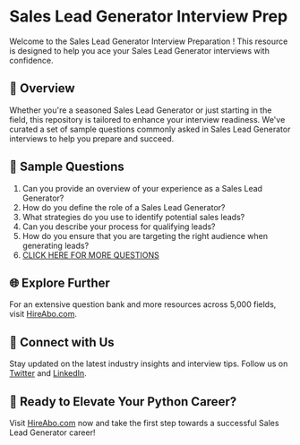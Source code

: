 # Sales Lead Generator Interview Prep

Welcome to the Sales Lead Generator Interview Preparation ! This resource is designed to help you ace your Sales Lead Generator interviews with confidence.

## 🚀 Overview

Whether you're a seasoned Sales Lead Generator or just starting in the field, this repository is tailored to enhance your interview readiness. We've curated a set of sample questions commonly asked in Sales Lead Generator interviews to help you prepare and succeed.

## 📝 Sample Questions

1. Can you provide an overview of your experience as a Sales Lead Generator?
2. How do you define the role of a Sales Lead Generator?
3. What strategies do you use to identify potential sales leads?
4. Can you describe your process for qualifying leads?
5. How do you ensure that you are targeting the right audience when generating leads?
6. [CLICK HERE FOR MORE QUESTIONS](https://hireabo.com/job/22_1_32/Sales%20Lead%20Generator)

## 🌐 Explore Further

For an extensive question bank and more resources across 5,000 fields, visit [HireAbo.com](https://www.hireabo.com).

## 📱 Connect with Us

Stay updated on the latest industry insights and interview tips. Follow us on [Twitter](https://twitter.com/hireabo) and [LinkedIn](https://www.linkedin.com/in/hire-abo-3609972a8/).

## 🚀 Ready to Elevate Your Python Career?

Visit [HireAbo.com](https://www.hireabo.com) now and take the first step towards a successful Sales Lead Generator career!